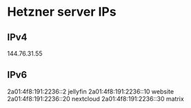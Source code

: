 # Hetzner server IPs

## IPv4
144.76.31.55

## IPv6
2a01:4f8:191:2236::2 jellyfin
2a01:4f8:191:2236::10 website
2a01:4f8:191:2236::20 nextcloud
2a01:4f8:191:2236::30 matrix
